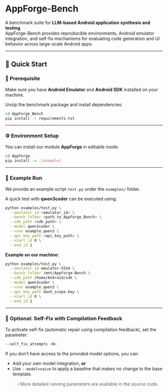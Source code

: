 
# AppForge-Bench

A benchmark suite for **LLM-based Android application synthesis and testing**.  
AppForge-Bench provides reproducible environments, Android emulator integration, and self-fix mechanisms for evaluating code generation and UI behavior across large-scale Android apps.

---

## 🚀 Quick Start

### 🔧 Prerequisite
Make sure you have **Android Emulator** and **Android SDK** installed on your machine.

Unzip the benchmark package and install dependencies:

```bash
cd AppForge_Bench
pip install -r requirements.txt
````

---

### ⚙️ Environment Setup

You can install our module **AppForge** in editable mode:

```bash
cd AppForge
pip install -e .[example]
```

---

### 🧠 Example Run

We provide an example script `test.py` under the `examples/` folder.

A quick test with **qwen3coder** can be executed using:

```bash
python examples/test.py \
  --emulator_id <emulator_id> \
  --bench_folder <path_to_AppForge_Bench> \
  --sdk_path <sdk_path> \
  --model qwen3coder \
  --runs example_qwen3 \
  --api_key_path <api_key_path> \
  --start_id 0 \
  --end_id 1
```

**Example on our machine:**

```bash
python examples/test.py \
  --emulator_id emulator-5554 \
  --bench_folder /mnt/AppForge-Bench \
  --sdk_path /home/Android/sdk \
  --model qwen3coder \
  --runs example_qwen3 \
  --api_key_path dash_scope.key \
  --start_id 0 \
  --end_id 1
```

---

### 🧩 Optional: Self-Fix with Compilation Feedback

To activate self-fix (automatic repair using compilation feedback), set the parameter:

```bash
--self_fix_attempts <N>
```

If you don't have access to the provided model options, you can:

* Add your own model integration, **or**
* Use `--model=naive` to apply a baseline that makes no change to the base template.

> ℹ️ More detailed running parameters are available in the source code.
